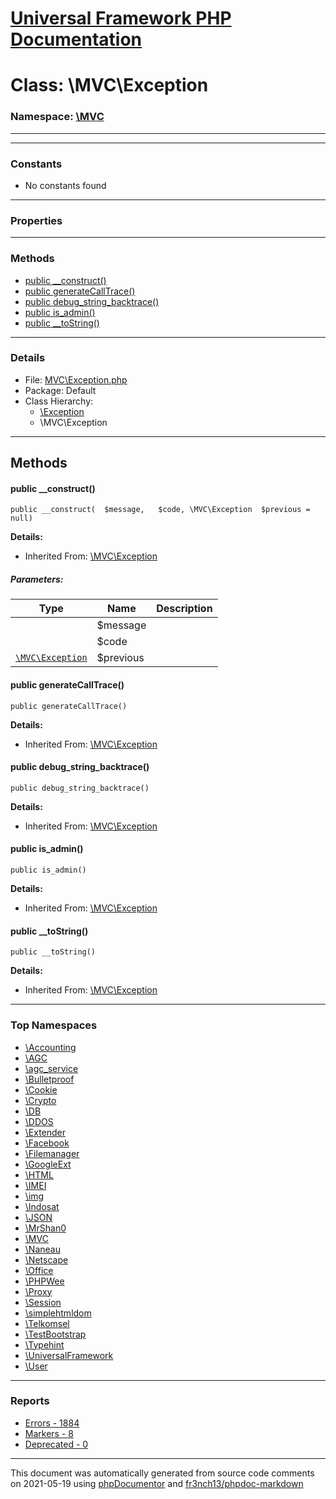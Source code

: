 # [Universal Framework PHP Documentation](../home.md)

# Class: \MVC\Exception
### Namespace: [\MVC](../namespaces/MVC.md)
---
---
### Constants
* No constants found
---
### Properties
---
### Methods
* [public __construct()](../classes/MVC.Exception.md#method___construct)
* [public generateCallTrace()](../classes/MVC.Exception.md#method_generateCallTrace)
* [public debug_string_backtrace()](../classes/MVC.Exception.md#method_debug_string_backtrace)
* [public is_admin()](../classes/MVC.Exception.md#method_is_admin)
* [public __toString()](../classes/MVC.Exception.md#method___toString)
---
### Details
* File: [MVC\Exception.php](../files/MVC.Exception.md)
* Package: Default
* Class Hierarchy: 
  * [\Exception]()
  * \MVC\Exception

---
## Methods
<a name="method___construct" class="anchor"></a>
#### public __construct() 

```
public __construct(  $message,   $code, \MVC\Exception  $previous = null) 
```

**Details:**
* Inherited From: [\MVC\Exception](../classes/MVC.Exception.md)
##### Parameters:
| Type | Name | Description |
| ---- | ---- | ----------- |
| <code></code> | $message  |  |
| <code></code> | $code  |  |
| <code><a href="../classes/MVC.Exception.html">\MVC\Exception</a></code> | $previous  |  |




<a name="method_generateCallTrace" class="anchor"></a>
#### public generateCallTrace() 

```
public generateCallTrace() 
```

**Details:**
* Inherited From: [\MVC\Exception](../classes/MVC.Exception.md)




<a name="method_debug_string_backtrace" class="anchor"></a>
#### public debug_string_backtrace() 

```
public debug_string_backtrace() 
```

**Details:**
* Inherited From: [\MVC\Exception](../classes/MVC.Exception.md)




<a name="method_is_admin" class="anchor"></a>
#### public is_admin() 

```
public is_admin() 
```

**Details:**
* Inherited From: [\MVC\Exception](../classes/MVC.Exception.md)




<a name="method___toString" class="anchor"></a>
#### public __toString() 

```
public __toString() 
```

**Details:**
* Inherited From: [\MVC\Exception](../classes/MVC.Exception.md)





---

### Top Namespaces

* [\Accounting](../namespaces/Accounting.md)
* [\AGC](../namespaces/AGC.md)
* [\agc_service](../namespaces/agc_service.md)
* [\Bulletproof](../namespaces/Bulletproof.md)
* [\Cookie](../namespaces/Cookie.md)
* [\Crypto](../namespaces/Crypto.md)
* [\DB](../namespaces/DB.md)
* [\DDOS](../namespaces/DDOS.md)
* [\Extender](../namespaces/Extender.md)
* [\Facebook](../namespaces/Facebook.md)
* [\Filemanager](../namespaces/Filemanager.md)
* [\GoogleExt](../namespaces/GoogleExt.md)
* [\HTML](../namespaces/HTML.md)
* [\IMEI](../namespaces/IMEI.md)
* [\img](../namespaces/img.md)
* [\Indosat](../namespaces/Indosat.md)
* [\JSON](../namespaces/JSON.md)
* [\MrShan0](../namespaces/MrShan0.md)
* [\MVC](../namespaces/MVC.md)
* [\Naneau](../namespaces/Naneau.md)
* [\Netscape](../namespaces/Netscape.md)
* [\Office](../namespaces/Office.md)
* [\PHPWee](../namespaces/PHPWee.md)
* [\Proxy](../namespaces/Proxy.md)
* [\Session](../namespaces/Session.md)
* [\simplehtmldom](../namespaces/simplehtmldom.md)
* [\Telkomsel](../namespaces/Telkomsel.md)
* [\TestBootstrap](../namespaces/TestBootstrap.md)
* [\Typehint](../namespaces/Typehint.md)
* [\UniversalFramework](../namespaces/UniversalFramework.md)
* [\User](../namespaces/User.md)

---

### Reports
* [Errors - 1884](../reports/errors.md)
* [Markers - 8](../reports/markers.md)
* [Deprecated - 0](../reports/deprecated.md)

---

This document was automatically generated from source code comments on 2021-05-19 using [phpDocumentor](http://www.phpdoc.org/) and [fr3nch13/phpdoc-markdown](https://github.com/fr3nch13/phpdoc-markdown)
